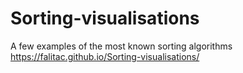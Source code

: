 # Sorting-visualisations
A few examples of the most known sorting algorithms
https://falitac.github.io/Sorting-visualisations/
